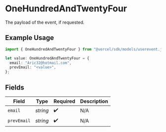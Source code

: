 # OneHundredAndTwentyFour

The payload of the event, if requested.

## Example Usage

```typescript
import { OneHundredAndTwentyFour } from "@vercel/sdk/models/userevent.js";

let value: OneHundredAndTwentyFour = {
  email: "Aric32@hotmail.com",
  prevEmail: "<value>",
};
```

## Fields

| Field              | Type               | Required           | Description        |
| ------------------ | ------------------ | ------------------ | ------------------ |
| `email`            | *string*           | :heavy_check_mark: | N/A                |
| `prevEmail`        | *string*           | :heavy_check_mark: | N/A                |